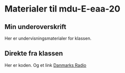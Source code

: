 # Materialer til mdu-E-eaa-20

## Min underoverskrift

Her er undervisningsmaterialer for klassen.

## Direkte fra klassen

Her er koden. Og et link [Danmarks Radio](https://dr.dk)
